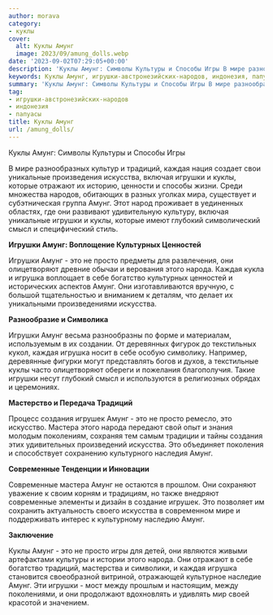 ```yaml
---
author: morava
category:
- куклы
cover:
  alt: Куклы Амунг
  image: 2023/09/amung_dolls.webp
date: '2023-09-02T07:29:05+00:00'
description: 'Куклы Амунг: Символы Культуры и Способы Игры В мире разнообразных культур и традиций, каждая нация создает свои уникальные произведения искусства,...'
keywords: Куклы Амунг, игрушки-австронезийских-народов, индонезия, папуасы, амунг, игрушки, это, куклы, каждая, искусства, традиций, просто, народа, игрушка, современные, культуры, способы, игры, мире
summary: 'Куклы Амунг: Символы Культуры и Способы Игры В мире разнообразных культур и традиций, каждая нация создает свои уникальные произведения искусства,...'
tag:
- игрушки-австронезийских-народов
- индонезия
- папуасы
title: Куклы Амунг
url: /amung_dolls/
---
```


Куклы Амунг: Символы Культуры и Способы Игры

В мире разнообразных культур и традиций, каждая нация создает свои уникальные произведения искусства, включая игрушки и куклы, которые отражают их историю, ценности и способы жизни. Среди множества народов, обитающих в разных уголках мира, существует и субэтническая группа Амунг. Этот народ проживает в уединенных областях, где они развивают удивительную культуру, включая уникальные игрушки и куклы, которые имеют глубокий символический смысл и специфический стиль.

**Игрушки Амунг: Воплощение Культурных Ценностей**

Игрушки Амунг \- это не просто предметы для развлечения, они олицетворяют древние обычаи и верования этого народа. Каждая кукла и игрушка воплощает в себе богатство культурных ценностей и исторических аспектов Амунг. Они изготавливаются вручную, с большой тщательностью и вниманием к деталям, что делает их уникальными произведениями искусства.

**Разнообразие и Символика**

Игрушки Амунг весьма разнообразны по форме и материалам, используемым в их создании. От деревянных фигурок до текстильных кукол, каждая игрушка носит в себе особую символику. Например, деревянные фигурки могут представлять богов и духов, а текстильные куклы часто олицетворяют обереги и пожелания благополучия. Такие игрушки несут глубокий смысл и используются в религиозных обрядах и церемониях.

**Мастерство и Передача Традиций**

Процесс создания игрушек Амунг \- это не просто ремесло, это искусство. Мастера этого народа передают свой опыт и знания молодым поколениям, сохраняя тем самым традиции и тайны создания этих удивительных произведений искусства. Это объединяет поколения и способствует сохранению культурного наследия Амунг.

**Современные Тенденции и Инновации**

Современные мастера Амунг не остаются в прошлом. Они сохраняют уважение к своим корням и традициям, но также внедряют современные элементы и дизайн в создание игрушек. Это позволяет им сохранить актуальность своего искусства в современном мире и поддерживать интерес к культурному наследию Амунг.

**Заключение**

Куклы Амунг \- это не просто игры для детей, они являются живыми артефактами культуры и истории этого народа. Они отражают в себе богатство традиций, мастерства и символики, и каждая игрушка становится своеобразной витриной, отражающей культурное наследие Амунг. Эти игрушки \- мост между прошлым и настоящим, между поколениями, и они продолжают вдохновлять и удивлять мир своей красотой и значением.